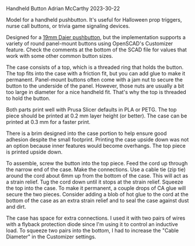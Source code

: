 Handheld Button
Adrian McCarthy
2023-30-22

Model for a handheld pushbutton.  It's useful for Halloween prop triggers, nurse call buttons, or trivia game signaling devices.

Designed for a [19mm Daier pushbutton][1], but the implementation supports a variety of round panel-mount buttons using OpenSCAD's Customizer feature.  Check the comments at the bottom of the SCAD file for values that work with some other common button sizes.

The case consists of a top, which is a threaded ring that holds the button.  The top fits into the case with a friction fit, but you can add glue to make it permanent.  Panel-mount buttons often come with a jam nut to secure the button to the underside of the panel.  However, those nuts are usually a bit too large in diameter for a nice handheld fit.  That's why the top is threaded to hold the button.

Both parts print well with Prusa Slicer defaults in PLA or PETG.  The top piece should be printed at 0.2 mm layer height (or better).  The case can be printed at 0.3 mm for a faster print.

There is a brim designed into the case portion to help ensure good adhesion despite the small footprint.  Printing the case upside down was not an option because inner features would become overhangs.  The top piece is printed upside down.

To assemble, screw the button into the top piece.  Feed the cord up through the narrow end of the case.  Make the connections.  Use a cable tie (zip tie) around the cord about 6mm up from the bottom of the case.  This will act as a strain relief.  Tug the cord down until it stops at the strain relief.  Squeeze the top into the case.  To make it permanent, a couple drops of CA glue will secure the two pieces.  Consider adding a blob of hot glue to the cord at the bottom of the case as an extra strain relief and to seal the case against dust and dirt.

The case has space for extra connections.  I used it with two pairs of wires with a flyback protection diode since I'm using it to control an inductive load.  To squeeze two pairs into the bottom, I had to increase the "Cable Diameter" in the Customizer settings.

[1]: https://www.chinadaier.com/19mm-push-button-switch/
